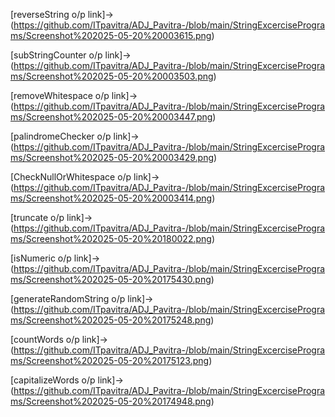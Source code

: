 [reverseString o/p link]->(https://github.com/ITpavitra/ADJ_Pavitra-/blob/main/StringExcercisePrograms/Screenshot%202025-05-20%20003615.png)

[subStringCounter o/p link]->(https://github.com/ITpavitra/ADJ_Pavitra-/blob/main/StringExcercisePrograms/Screenshot%202025-05-20%20003503.png)

[removeWhitespace o/p link]->(https://github.com/ITpavitra/ADJ_Pavitra-/blob/main/StringExcercisePrograms/Screenshot%202025-05-20%20003447.png)

[palindromeChecker o/p link]->(https://github.com/ITpavitra/ADJ_Pavitra-/blob/main/StringExcercisePrograms/Screenshot%202025-05-20%20003429.png)

[CheckNullOrWhitespace o/p link]->(https://github.com/ITpavitra/ADJ_Pavitra-/blob/main/StringExcercisePrograms/Screenshot%202025-05-20%20003414.png)

[truncate o/p link]->(https://github.com/ITpavitra/ADJ_Pavitra-/blob/main/StringExcercisePrograms/Screenshot%202025-05-20%20180022.png)

[isNumeric o/p link]->(https://github.com/ITpavitra/ADJ_Pavitra-/blob/main/StringExcercisePrograms/Screenshot%202025-05-20%20175430.png)

[generateRandomString o/p link]->(https://github.com/ITpavitra/ADJ_Pavitra-/blob/main/StringExcercisePrograms/Screenshot%202025-05-20%20175248.png)

[countWords o/p link]->(https://github.com/ITpavitra/ADJ_Pavitra-/blob/main/StringExcercisePrograms/Screenshot%202025-05-20%20175123.png)

[capitalizeWords o/p link]->(https://github.com/ITpavitra/ADJ_Pavitra-/blob/main/StringExcercisePrograms/Screenshot%202025-05-20%20174948.png)
